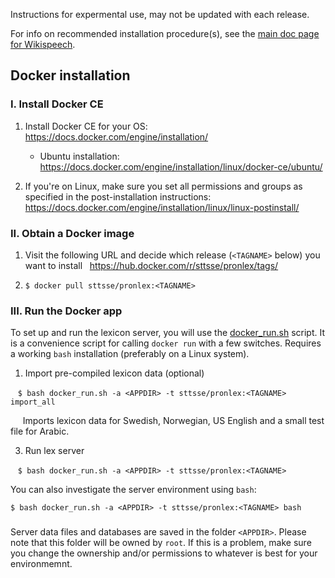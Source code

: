 Instructions for expermental use, may not be updated with each release.

For info on recommended installation procedure(s), see the <a href="http://stts-se.github.io/wikispeech/">main doc page for Wikispeech</a>.

## Docker installation

### I. Install Docker CE

1. Install Docker CE for your OS: https://docs.docker.com/engine/installation/   
   * Ubuntu installation: https://docs.docker.com/engine/installation/linux/docker-ce/ubuntu/

2. If you're on Linux, make sure you set all permissions and groups as specified in the post-installation instructions: https://docs.docker.com/engine/installation/linux/linux-postinstall/ 


### II. Obtain a Docker image

1. Visit the following URL and decide which release (`<TAGNAME>` below) you want to install   
   https://hub.docker.com/r/sttsse/pronlex/tags/

2. `$ docker pull sttsse/pronlex:<TAGNAME>`


### III. Run the Docker app

To set up and run the lexicon server, you will use the [docker_run.sh](https://raw.githubusercontent.com/stts-se/pronlex/master/docker/docker_run.sh) script. It is a convenience script for calling `docker run` with a few switches. Requires a working `bash` installation  (preferably on a Linux system).


1. Import pre-compiled lexicon data (optional)

    `$ bash docker_run.sh -a <APPDIR> -t sttsse/pronlex:<TAGNAME> import_all`

        Imports lexicon data for Swedish, Norwegian, US English and a small test file for Arabic.


3. Run lex server

      `$ bash docker_run.sh -a <APPDIR> -t sttsse/pronlex:<TAGNAME>`


You can also investigate the server environment using `bash`:   

`$ bash docker_run.sh -a <APPDIR> -t sttsse/pronlex:<TAGNAME> bash`
  

###
Server data files and databases are saved in the folder `<APPDIR>`. Please note that this folder will be owned by `root`. If this is a problem, make sure you change the ownership and/or permissions to whatever is best for your environmemnt.
